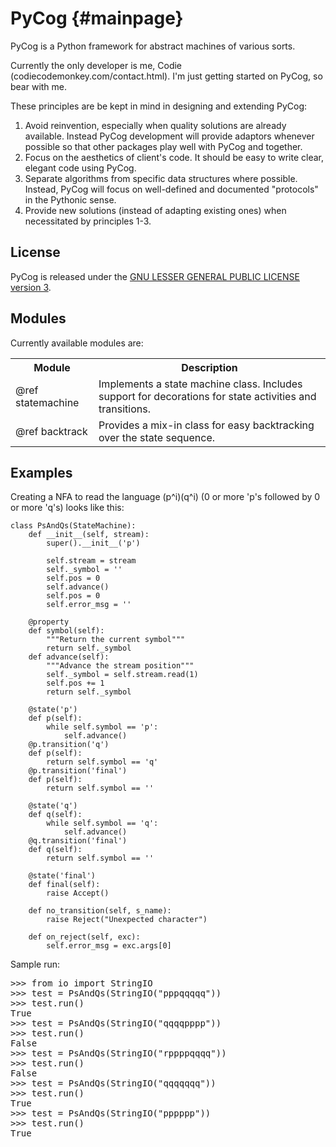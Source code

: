PyCog {#mainpage}
=====

PyCog is a Python framework for abstract machines of various sorts.

Currently the only developer is me, Codie (codiecodemonkey.com/contact.html).  I'm just getting started on PyCog, so bear with me.

These principles are be kept in mind in designing and extending PyCog:

1. Avoid reinvention, especially when quality solutions are already available.  Instead PyCog development will provide adaptors whenever possible so that other packages play well with PyCog and together.
2. Focus on the aesthetics of client's code.  It should be easy to write clear, elegant code using PyCog.
3. Separate algorithms from specific data structures where possible.  Instead, PyCog will focus on well-defined and documented "protocols" in the Pythonic sense.
4. Provide new solutions (instead of adapting existing ones) when necessitated by principles 1-3.

## License

PyCog is released under the [GNU LESSER GENERAL PUBLIC LICENSE version 3](http://www.gnu.org/licenses/lgpl-3.0-standalone.html).


## Modules

Currently available modules are:

<table>
  <tr>
    <th>Module</th><th>Description</th>
  </tr>
  <tr>
    <td>@ref statemachine</td>
    <td>Implements a state machine class.  Includes support for decorations for state activities and transitions.</td>
  </tr>
  <tr>
    <td>@ref backtrack</td>
    <td>Provides a mix-in class for easy backtracking over the state sequence.</td>
  </tr>
</table>

## Examples

Creating a NFA to read the language (p^i)(q^i) (0 or more 'p's followed by 0 or more 'q's) looks like this:

    class PsAndQs(StateMachine):
        def __init__(self, stream):
            super().__init__('p')

            self.stream = stream
            self._symbol = ''
            self.pos = 0
            self.advance()
            self.pos = 0
            self.error_msg = ''

        @property
        def symbol(self):
            """Return the current symbol"""
            return self._symbol
        def advance(self):
            """Advance the stream position"""
            self._symbol = self.stream.read(1)
            self.pos += 1
            return self._symbol

        @state('p')
        def p(self):
            while self.symbol == 'p':
                self.advance()
        @p.transition('q')
        def p(self):
            return self.symbol == 'q'
        @p.transition('final')
        def p(self):
            return self.symbol == ''

        @state('q')
        def q(self):
            while self.symbol == 'q':
                self.advance()
        @q.transition('final')
        def q(self):
            return self.symbol == ''

        @state('final')
        def final(self):
            raise Accept()

        def no_transition(self, s_name):
            raise Reject("Unexpected character")

        def on_reject(self, exc):
            self.error_msg = exc.args[0]


Sample run:

<pre>
>>> from io import StringIO
>>> test = PsAndQs(StringIO("pppqqqqq"))
>>> test.run()
True
>>> test = PsAndQs(StringIO("qqqqpppp"))
>>> test.run()
False
>>> test = PsAndQs(StringIO("rppppqqqq"))
>>> test.run()
False
>>> test = PsAndQs(StringIO("qqqqqqq"))
>>> test.run()
True
>>> test = PsAndQs(StringIO("pppppp"))
>>> test.run()
True
</pre>

